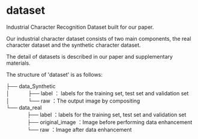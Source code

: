 # dataset

Industrial Character Recognition Dataset built for our paper.

Our industrial character dataset consists of two main components, the real character dataset and the synthetic character dataset.

The detail of datasets is described in our paper and supplementary materials.

The structure of 'dataset' is as follows:

├── data_Synthetic  
│ 　　　  ├── label  ： labels for the training set, test set and validation set  
│ 　　　  └── raw  ：The output image by compositing  
└── data_real  
　　　　├── label  ：labels for the training set, test set and validation set  
　　　　├── original_image  ：Image before performing data enhancement  
　　　　└── raw  ：Image after data enhancement  
